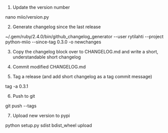 1. Update the version number

nano miio/version.py

2. Generate changelog since the last release

~/.gem/ruby/2.4.0/bin/github_changelog_generator --user rytilahti --project python-miio --since-tag 0.3.0 -o newchanges

3. Copy the changelog block over to CHANGELOG.md and write a short, understandable short changelog

4. Commit modified CHANGELOG.md

5. Tag a release (and add short changelog as a tag commit message)

tag -a 0.3.1

6. Push to git

git push --tags

7. Upload new version to pypi

python setup.py sdist bdist_wheel upload
